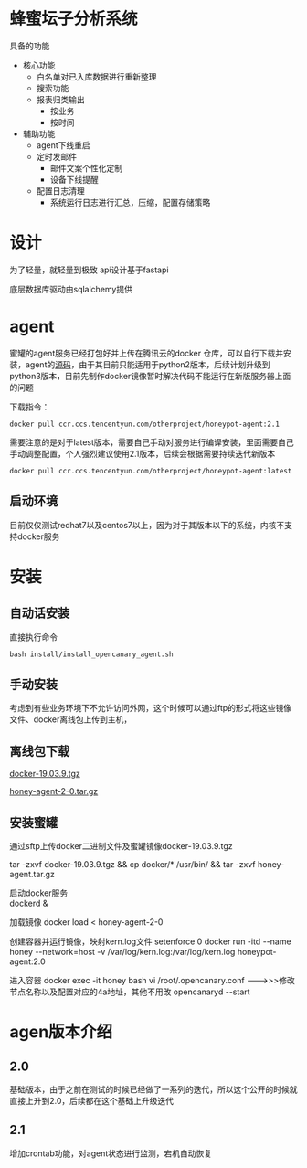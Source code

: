 # 蜂蜜坛子分析系统
具备的功能
- 核心功能
    - 白名单对已入库数据进行重新整理
    - 搜索功能
    - 报表归类输出
        - 按业务
        - 按时间
- 辅助功能
    - agent下线重启
    - 定时发邮件
        - 邮件文案个性化定制
        - 设备下线提醒
    - 配置日志清理
        - 系统运行日志进行汇总，压缩，配置存储策略

# 设计
为了轻量，就轻量到极致
api设计基于fastapi

底层数据库驱动由sqlalchemy提供

# agent
蜜罐的agent服务已经打包好并上传在腾讯云的docker 仓库，可以自行下载并安装，agent的[源码](https://github.com/thinkst/opencanary)，由于其目前只能适用于python2版本，后续计划升级到python3版本，目前先制作docker镜像暂时解决代码不能运行在新版服务器上面的问题

下载指令：
```
docker pull ccr.ccs.tencentyun.com/otherproject/honeypot-agent:2.1
```
需要注意的是对于latest版本，需要自己手动对服务进行编译安装，里面需要自己手动调整配置，个人强烈建议使用2.1版本，后续会根据需要持续迭代新版本
```
docker pull ccr.ccs.tencentyun.com/otherproject/honeypot-agent:latest
```
## 启动环境
目前仅仅测试redhat7以及centos7以上，因为对于其版本以下的系统，内核不支持docker服务

# 安装

## 自动话安装
直接执行命令
```
bash install/install_opencanary_agent.sh
```

## 手动安装
考虑到有些业务环境下不允许访问外网，这个时候可以通过ftp的形式将这些镜像文件、docker离线包上传到主机，


## 离线包下载
[docker-19.03.9.tgz](https://github.com/Yerikshu/honeypot_web/releases/tag/beta)

[honey-agent-2-0.tar.gz](https://github.com/Yerikshu/honeypot_web/releases/tag/2.0)

## 安装蜜罐

通过sftp上传docker二进制文件及蜜罐镜像docker-19.03.9.tgz


tar -zxvf docker-19.03.9.tgz && cp docker/* /usr/bin/ && tar -zxvf honey-agent.tar.gz

启动docker服务   
dockerd &

加载镜像
docker load < honey-agent-2-0

创建容器并运行镜像，映射kern.log文件
setenforce 0
docker run -itd --name honey  --network=host -v /var/log/kern.log:/var/log/kern.log honeypot-agent:2.0

进入容器
docker exec -it honey bash
vi /root/.opencanary.conf  --->>>修改节点名称以及配置对应的4a地址，其他不用改
opencanaryd --start



# agen版本介绍

## 2.0
基础版本，由于之前在测试的时候已经做了一系列的迭代，所以这个公开的时候就直接上升到2.0，后续都在这个基础上升级迭代

## 2.1
增加crontab功能，对agent状态进行监测，宕机自动恢复